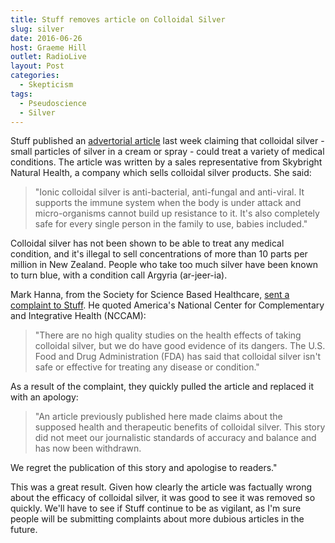 ```yaml
---
title: Stuff removes article on Colloidal Silver
slug: silver
date: 2016-06-26
host: Graeme Hill
outlet: RadioLive
layout: Post
categories:
  - Skepticism
tags:
  - Pseudoscience
  - Silver
---
```


Stuff published an [advertorial article](http://www.stuff.co.nz/life-style/beauty/80087820/colloidal-silver-the-wonder-liquid-that-has-multiple-beauty-uses) last week claiming that colloidal silver - small particles of silver in a cream or spray - could treat a variety of medical conditions. The article was written by a sales representative from Skybright Natural Health, a company which sells colloidal silver products. She said:

<!-- more -->

> "Ionic colloidal silver is anti-bacterial, anti-fungal and anti-viral. It supports the immune system when the body is under attack and micro-organisms cannot build up resistance to it. It's also completely safe for every single person in the family to use, babies included."

Colloidal silver has not been shown to be able to treat any medical condition, and it's illegal to sell concentrations of more than 10 parts per million in New Zealand. People who take too much silver have been known to turn blue, with a condition call Argyria (ar-jeer-ia).

Mark Hanna, from the Society for Science Based Healthcare, [sent a complaint to Stuff](https://honestuniverse.com/2016/06/16/colloidal-silver-blues/). He quoted America's National Center for Complementary and Integrative Health (NCCAM):

> "There are no high quality studies on the health effects of taking colloidal silver, but we do have good evidence of its dangers. The U.S. Food and Drug Administration (FDA) has said that colloidal silver isn't safe or effective for treating any disease or condition."

As a result of the complaint, they quickly pulled the article and replaced it with an apology:

> "An article previously published here made claims about the supposed health and therapeutic benefits of colloidal silver. This story did not meet our journalistic standards of accuracy and balance and has now been withdrawn.

We regret the publication of this story and apologise to readers."

This was a great result. Given how clearly the article was factually wrong about the efficacy of colloidal silver, it was good to see it was removed so quickly. We'll have to see if Stuff continue to be as vigilant, as I'm sure people will be submitting complaints about more dubious articles in the future.
